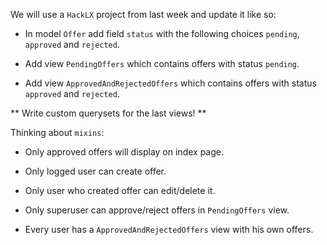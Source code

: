 
We will use a `HackLX` project from last week and update it like so:

* In model `Offer` add field `status` with the following choices `pending`, `approved` and `rejected`.

* Add view `PendingOffers` which contains offers with status `pending`.

* Add view `ApprovedAndRejectedOffers` which contains offers with status `approved` and `rejected`.

** Write custom querysets for the last views! **

Thinking about `mixins`:

* Only approved offers will display on index page.

* Only logged user can create offer.

* Only user who created offer can edit/delete it.

* Only superuser can approve/reject offers in `PendingOffers` view.

* Every user has a `ApprovedAndRejectedOffers` view with his own offers.
